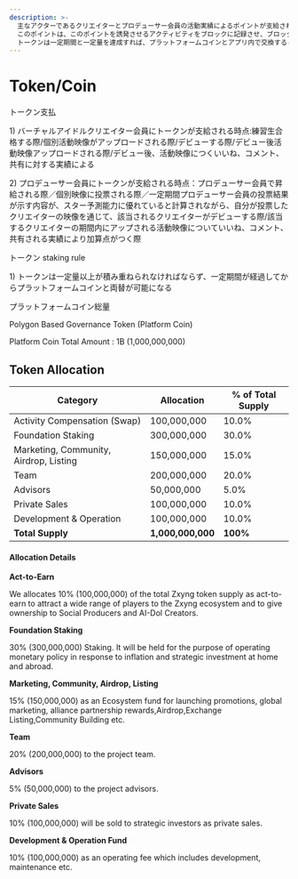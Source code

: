 ```yaml
---
description: >-
  主なアクターであるクリエイターとプロデューサー会員の活動実績によるポイントが支給されます。
  このポイントは、このポイントを誘発させるアクティビティをブロックに記録させ、ブロックチェーントークンの役割を果たすことになります。
  トークンは一定期間と一定量を達成すれば、プラットフォームコインとアプリ内で交換することができ、上場されたプラットフォームコインを通じて現金収益を達成することができます。
---
```


# Token/Coin



トークン支払&#x20;

&#x20; 1\) バーチャルアイドルクリエイター会員にトークンが支給される時点:練習生合格する際/個別活動映像がアップロードされる際/デビューする際/デビュー後活動映像アップロードされる際/デビュー後、活動映像につくいいね、コメント、共有に対する実績による

&#x20; 2\) プロデューサー会員にトークンが支給される時点：プロデューサー会員で昇給される際／個別映像に投票される際／一定期間プロデューサー会員の投票結果が示す内容が、スター予測能力に優れていると計算されながら、自分が投票したクリエイターの映像を通じて、該当されるクリエイターがデビューする際/該当するクリエイターの期間内にアップされる活動映像についていいね、コメント、共有される実績により加算点がつく際

&#x20;&#x20;

トークン staking rule

&#x20; 1\) トークンは一定量以上が積み重ねられなければならず、一定期間が経過してからプラットフォームコインと両替が可能になる



プラットフォームコイン総量&#x20;



Polygon Based Governance Token (Platform Coin)

Platform Coin Total Amount : 1B (1,000,000,000)

## Token Allocation

| Category                                | Allocation        | % of Total Supply |
| --------------------------------------- | ----------------- | ----------------- |
| Activity Compensation (Swap)            | 100,000,000       | 10.0%             |
| Foundation Staking                      | 300,000,000       | 30.0%             |
| Marketing, Community, Airdrop,  Listing | 150,000,000       | 15.0%             |
| Team                                    | 200,000,000       | 20.0%             |
| Advisors                                | 50,000,000        | 5.0%              |
| Private Sales                           | 100,000,000       | 10.0%             |
| Development & Operation                 | 100,000,000       | 10.0%             |
| **Total Supply**                        | **1,000,000,000** | **100%**          |

#### **Allocation Details** <a href="#allocation-details" id="allocation-details"></a>

**Act-to-Earn**

We allocates 10% (100,000,000) of the total Zxyng token supply as act-to-earn to attract a wide range of players to the Zxyng ecosystem and to give ownership to Social Producers and AI-Dol Creators.

**Foundation Staking**&#x20;

30% (300,000,000) Staking.  It will be held for the purpose of operating monetary policy in response to inflation and strategic investment at home and abroad.

**Marketing, Community, Airdrop,  Listing**

15% (150,000,000) as an Ecosystem fund for launching promotions, global marketing, alliance partnership rewards,Airdrop,Exchange Listing,Community Building etc.

**Team**

20% (200,000,000) to the project team.

**Advisors**

5% (50,000,000) to the project advisors.

**Private Sales**

10% (100,000,000) will be sold to strategic investors as private sales.

**Development & Operation Fund**

10% (100,000,000) as an operating fee which includes development, maintenance etc.

#### &#x20;<a href="#lock-up-plan" id="lock-up-plan"></a>
